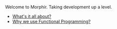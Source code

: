 Welcome to Morphir. Taking development up a level.

* [What's it all about?](whats_it_about)
* [Why we use Functional Programming?](why_functional_programming)

